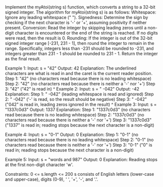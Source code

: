 Implement the myAtoi(string s) function, which converts a string to a 32-bit signed integer.
The algorithm for myAtoi(string s) is as follows:
Whitespace: Ignore any leading whitespace (" ").
Signedness: Determine the sign by checking if the next character is '-' or '+', assuming positivity if neither present.
Conversion: Read the integer by skipping leading zeros until a non-digit character is encountered or the end of the string is reached. If no digits were read, then the result is 0.
Rounding: If the integer is out of the 32-bit signed integer range [-231, 231 - 1], then round the integer to remain in the range. Specifically, integers less than -231 should be rounded to -231, and integers greater than 231 - 1 should be rounded to 231 - 1.
Return the integer as the final result.

Example 1:
Input: s = "42"
Output: 42
Explanation:
The underlined characters are what is read in and the caret is the current reader position.
Step 1: "42" (no characters read because there is no leading whitespace)
Step 2: "42" (no characters read because there is neither a '-' nor '+')
Step 3: "42" ("42" is read in)
           ^
Example 2:
Input: s = " -042"
Output: -42
Explanation:
Step 1: "   -042" (leading whitespace is read and ignored)
Step 2: "   -042" ('-' is read, so the result should be negative)
Step 3: "   -042" ("042" is read in, leading zeros ignored in the result)
               ^
Example 3:
Input: s = "1337c0d3"
Output: 1337
Explanation:
Step 1: "1337c0d3" (no characters read because there is no leading whitespace)
Step 2: "1337c0d3" (no characters read because there is neither a '-' nor '+')
Step 3: "1337c0d3" ("1337" is read in; reading stops because the next character is a non-digit)

Example 4:
Input: s = "0-1"
Output: 0
Explanation:
Step 1: "0-1" (no characters read because there is no leading whitespace)
Step 2: "0-1" (no characters read because there is neither a '-' nor '+')
Step 3: "0-1" ("0" is read in; reading stops because the next character is a non-digit)

Example 5:
Input: s = "words and 987"
Output: 0
Explanation:
Reading stops at the first non-digit character 'w'.

Constraints:
0 <= s.length <= 200
s consists of English letters (lower-case and upper-case), digits (0-9), ' ', '+', '-', and '.'.
